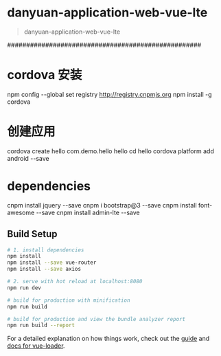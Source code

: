 
# danyuan-application-web-vue-lte

> danyuan-application-web-vue-lte

###################################################
# cordova 安装

npm config --global set registry http://registry.cnpmjs.org
npm install -g cordova

# 创建应用
cordova create hello com.demo.hello hello
cd hello
cordova platform add android --save

# dependencies
cnpm install jquery --save
cnpm i bootstrap@3 --save
cnpm install font-awesome --save 
cnpm install admin-lte --save

## Build Setup

``` bash
# 1. install dependencies
npm install
npm install --save vue-router
npm install --save axios

# 2. serve with hot reload at localhost:8080
npm run dev

# build for production with minification
npm run build

# build for production and view the bundle analyzer report
npm run build --report
```

For a detailed explanation on how things work, check out the [guide](http://vuejs-templates.github.io/webpack/) and [docs for vue-loader](http://vuejs.github.io/vue-loader).



